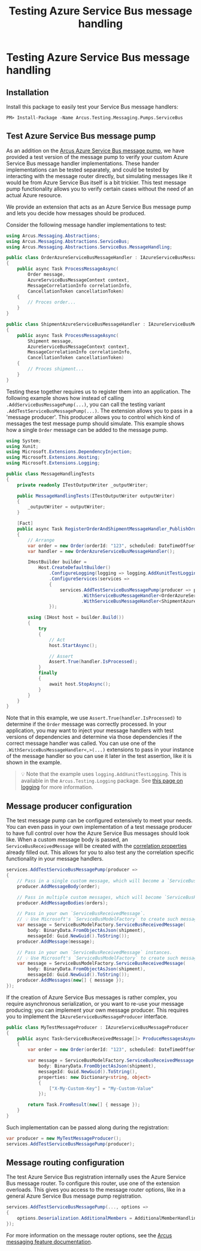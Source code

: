 ﻿---
title: Testing Azure Service Bus message handling
layout: default
---

# Testing Azure Service Bus message handling

## Installation
Install this package to easily test your Service Bus message handlers:

```shell
PM> Install-Package -Name Arcus.Testing.Messaging.Pumps.ServiceBus
```

## Test Azure Service Bus message pump
As an addition on the [Arcus Azure Service Bus message pump](https://messaging.arcus-azure.net/Features/message-handling/service-bus), we have provided a test version of the message pump to verify your custom Azure Service Bus message handler implementations.
These hander implementations can be tested separately, and could be tested by interacting with the message router directly, but simulating messages like it would be from Azure Service Bus itself is a bit trickier.
This test message pump functionality allows you to verify certain cases without the need of an actual Azure resource.

We provide an extension that acts as an Azure Service Bus message pump and lets you decide how messages should be produced.

Consider the following message handler implementations to test:
```csharp
using Arcus.Messaging.Abstractions;
using Arcus.Messaging.Abstractions.ServiceBus;
using Arcus.Messaging.Abstractions.ServiceBus.MessageHandling;

public class OrderAzureServiceBusMessageHandler : IAzureServiceBusMessageHandler<Order>
{
    public async Task ProcessMessageAsync(
        Order message,
        AzureServiceBusMessageContext context,
        MessageCorrelationInfo correlationInfo,
        CancellationToken cancellationToken)
    {
        // Proces order...
    }
}

public class ShipmentAzureServiceBusMessageHandler : IAzureServiceBusMessageHandler<Shipment>
{
    public async Task ProcessMessageAsync(
        Shipment message,
        AzureServiceBusMessageContext context,
        MessageCorrelationInfo correlationInfo,
        CancellationToken cancellationToken)
    {
        // Proces shipment...
    }
}
```

Testing these together requires us to register them into an application. The following example shows how instead of calling `.AddServiceBusMessagePump(...)`, you can call the testing variant `.AddTestServiceBusMessagePump(...)`.
The extension allows you to pass in a 'message producer'. This producer allows you to control which kind of messages the test message pump should simulate. This example shows how a single `Order` message can be added to the message pump.

```csharp
using System;
using Xunit;
using Microsoft.Extensions.DependencyInjection;
using Microsoft.Extensions.Hosting;
using Microsoft.Extensions.Logging;

public class MessageHandlingTests
{
    private readonly ITestOutputWriter _outputWriter;

    public MessageHandlingTests(ITestOutputWriter outputWriter)
    {
        _outputWriter = outputWriter;
    }

    [Fact]
    public async Task RegisterOrderAndShipmentMessageHandler_PublishOrder_ProcessOrderCorrectly()
    {
        // Arrange
        var order = new Order(orderId: "123", scheduled: DateTimeOffset.UtcNow);
        var handler = new OrderAzureServiceBusMessageHandler();

        IHostBuilder builder =
            Host.CreateDefaultBuilder()
                .ConfigureLogging(logging => logging.AddXunitTestLogging(_outputWriter))
                .ConfigureServices(services =>
                {
                    services.AddTestServiceBusMessagePump(producer => producer.AddMessageBody(order))
                            .WithServiceBusMessageHandler<OrderAzureServiceBusMessageHandler, Order>(provider => handler)
                            .WithServiceBusMessageHandler<ShipmentAzureServiceBusMessageHandler, Shipment>();
                });

        using (IHost host = builder.Build())
        {
            try
            {
                // Act
                host.StartAsync();

                // Assert
                Assert.True(handler.IsProcessed);
            }
            finally
            {
                await host.StopAsync();
            }
        }
    }
}
```

Note that in this example, we use `Assert.True(handler.IsProcessed)` to determine if the `Order` message was correctly processed. In your application, you may want to inject your message handlers with test versions of dependencies and determine via those dependencies if the correct message handler was called.
You can use one of the `.WithServiceBusMessageHandler<,>(...)` extensions to pass in your instance of the message handler so you can use it later in the test assertion, like it is shown in the example.

> 💡 Note that the example uses `logging.AddXunitTestLogging`. This is available in the `Arcus.Testing.Logging` package. See [this page on logging](./logging.md) for more information.

## Message producer configuration
The test message pump can be configured extensively to meet your needs. You can even pass in your own implementation of a test message producer to have full control over how the Azure Service Bus messages should look like.
When a custom message body is passed, an `ServiceBusReceivedMessage` will be created with the [correlation properties](https://messaging.arcus-azure.net/Features/message-handling/service-bus#message-correlation) already filled out. This allows for you to also test any the correlation specific functionality in your message handlers.

```csharp
services.AddTestServiceBusMessagePump(producer =>
{
    // Pass in a single custom message, which will become a `ServiceBusReceivedMessage`.
    producer.AddMessageBody(order);

    // Pass in multiple custom messages, which will become `ServiceBusReceivedMessage` instances.
    producer.AddMessageBodies(orders);

    // Pass in your own `ServiceBusReceivedMessage`.
    // 💡 Use Microsoft's `ServiceBusModelFactory` to create such messages.
    var message = ServiceBusModelFactory.ServiceBusReceivedMessage(
        body: BinaryData.FromObjectAsJson(shipment),
        messageId: Guid.NewGuid().ToString());
    producer.AddMessage(message);

    // Pass in your own `ServiceBusReceivedMessage` instances.
    // 💡 Use Microsoft's `ServiceBusModelFactory` to create such messages.
    var message = ServiceBusModelFactory.ServiceBusReceivedMessage(
        body: BinaryData.FromObjectAsJson(shipment),
        messageId: Guid.NewGuid().ToString());
    producer.AddMessages(new[] { message });
});
```

If the creation of Azure Service Bus messages is rather complex, you require asynchronous serialization, or you want to re-use your message producing; you can implement your own message producer.
This requires you to implement the `IAzureServiceBusMessageProducer` interface.
```csharp
public class MyTestMessageProducer : IAzureServiceBusMessageProducer
{
    public async Task<ServiceBusReceivedMessage[]> ProduceMessagesAsync()
    {
        var order = new Order(orderId: "123", scheduled: DateTimeOffset.UtcNow);

        var message = ServiceBusModelFactory.ServiceBusReceivedMessage(
            body: BinaryData.FromObjectAsJson(shipment),
            messageId: Guid.NewGuid().ToString(),
            properties: new Dictionary<string, object>
            {
                ["X-My-Custom-Key"] = "My-Custom-Value"
            });

        return Task.FromResult(new[] { message });
    }
}
```

Such implementation can be passed along during the registration:
```csharp
var producer = new MyTestMessageProducer();
services.AddTestServiceBusMessagePump(producer);
```

## Message routing configuration
The test Azure Service Bus registration internally uses the Azure Service Bus message router. To configure this router, use one of the extension overloads. This gives you access to the message router options, like in a general Azure Service Bus message pump registration.
```csharp
services.AddTestServiceBusMessagePump(..., options =>
{
    options.Deserialization.AdditionalMembers = AdditionalMemberHandling.Error
});
```

For more information on the message router options, see the [Arcus messaging feature documentation](https://messaging.arcus-azure.net/Features/message-handling/service-bus#pump-configuration).
